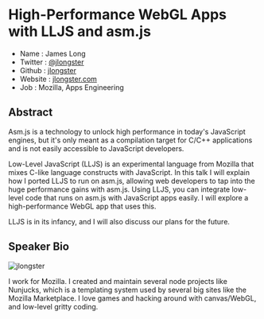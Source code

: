 # High-Performance WebGL Apps with LLJS and asm.js

* Name      : James Long
* Twitter   : [@jlongster](http://twitter.com/jlongster)
* Github    : [jlongster](http://github.com/jlongster)
* Website   : [jlongster.com](http://jlongster.com)
* Job       : Mozilla, Apps Engineering

## Abstract

Asm.js is a technology to unlock high performance in today's JavaScript
engines, but it's only meant as a compilation target for C/C++
applications and is not easily accessible to JavaScript developers.

Low-Level JavaScript (LLJS) is an experimental language from Mozilla
that mixes C-like language constructs with JavaScript. In this talk I
will explain how I ported LLJS to run on asm.js, allowing web
developers to tap into the huge performance gains with asm.js. Using
LLJS, you can integrate low-level code that runs on asm.js with
JavaScript apps easily. I will explore a high-performance WebGL app that
uses this.

LLJS is in its infancy, and I will also discuss our plans for the future.

## Speaker Bio

![jlongster](https://raw.github.com/cascadiajs/2013.cascadiajs.com/master/images/jlongster.png)

I work for Mozilla. I created and maintain several node projects like
Nunjucks, which is a templating system used by several big sites like
the Mozilla Marketplace. I love games and hacking around with
canvas/WebGL, and low-level gritty coding.